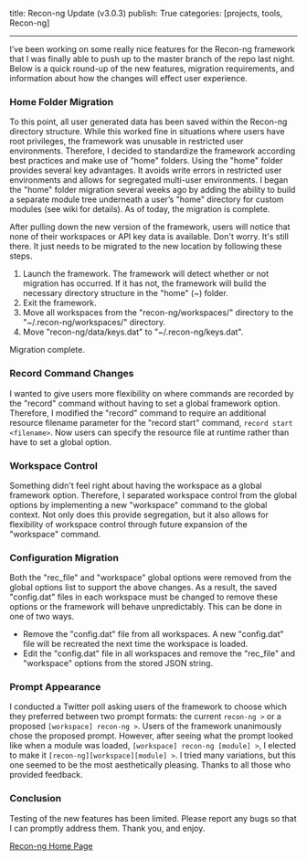 title: Recon-ng Update (v3.0.3)
publish: True
categories: [projects, tools, Recon-ng]

---

I’ve been working on some really nice features for the Recon-ng framework that I was finally able to push up to the master branch of the repo last night. Below is a quick round-up of the new features, migration requirements, and information about how the changes will effect user experience.

<!-- READMORE -->

### Home Folder Migration

To this point, all user generated data has been saved within the Recon-ng directory structure. While this worked fine in situations where users have root privileges, the framework was unusable in restricted user environments. Therefore, I decided to standardize the framework according best practices and make use of "home" folders. Using the "home" folder provides several key advantages. It avoids write errors in restricted user environments and allows for segregated multi-user environments. I began the "home" folder migration several weeks ago by adding the ability to build a separate module tree underneath a user’s "home" directory for custom modules (see wiki for details). As of today, the migration is complete.

After pulling down the new version of the framework, users will notice that none of their workspaces or API key data is available. Don't worry. It's still there. It just needs to be migrated to the new location by following these steps.

1. Launch the framework. The framework will detect whether or not migration has occurred. If it has not, the framework will build the necessary directory structure in the "home" (\~) folder.
1. Exit the framework.
1. Move all workspaces from the "recon-ng/workspaces/" directory to the "\~/.recon-ng/workspaces/" directory.
1. Move "recon-ng/data/keys.dat" to "\~/.recon-ng/keys.dat".

Migration complete.

### Record Command Changes

I wanted to give users more flexibility on where commands are recorded by the "record" command without having to set a global framework option. Therefore, I modified the "record" command to require an additional resource filename parameter for the "record start" command, `record start <filename>`. Now users can specify the resource file at runtime rather than have to set a global option.

### Workspace Control

Something didn't feel right about having the workspace as a global framework option. Therefore, I separated workspace control from the global options by implementing a new "workspace" command to the global context. Not only does this provide segregation, but it also allows for flexibility of workspace control through future expansion of the "workspace" command.

### Configuration Migration

Both the "rec_file" and "workspace" global options were removed from the global options list to support the above changes. As a result, the saved "config.dat" files in each workspace must be changed to remove these options or the framework will behave unpredictably. This can be done in one of two ways.

- Remove the "config.dat" file from all workspaces. A new "config.dat" file will be recreated the next time the workspace is loaded.
- Edit the "config.dat" file in all workspaces and remove the "rec_file" and "workspace" options from the stored JSON string.

### Prompt Appearance

I conducted a Twitter poll asking users of the framework to choose which they preferred between two prompt formats: the current `recon-ng >` or a proposed `[workspace] recon-ng >`. Users of the framework unanimously chose the proposed prompt. However, after seeing what the prompt looked like when a module was loaded, `[workspace] recon-ng [module] >`, I elected to make it `[recon-ng][workspace][module] >`. I tried many variations, but this one seemed to be the most aesthetically pleasing. Thanks to all those who provided feedback.

### Conclusion

Testing of the new features has been limited. Please report any bugs so that I can promptly address them. Thank you, and enjoy.

[Recon-ng Home Page](http://www.recon-ng.com)
